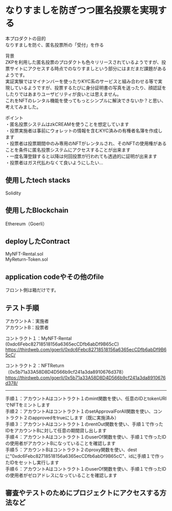 # なりすましを防ぎつつ匿名投票を実現する

本プロダクトの目的  
なりすましを防ぐ、匿名投票所の「受付」を作る  

背景  
ZKPを利用した匿名投票のプロダクトも色々リリースされているようですが、投票サイトにアクセスする時点でのなりすましという部分にはまだまだ課題があるようです。  
実証実験ではマイナンバーを使ったりKYC系のサービスと組み合わせる等で実現しているようですが、投票するたびに身分証明書の写真を送ったり、顔認証をしたりではあまりユーザビリティが良いとは思えません。  
これをNFTのレンタル機能を使ってもっとシンプルに解決できないか？と思い、考えてみました。  

ポイント  
・匿名投票システムはzkCREAMを使うことを想定しています  
・投票実施者は事前にウォレットの情報を含むKYC済みの有権者名簿を作成します  
・投票者は投票期間中のみ専用のNFTがレンタルされ、そのNFTの使用権があることを条件に匿名投票システムにアクセスすることが出来ます  
・一度名簿登録すると以降は何回投票が行われても透過的に証明が出来ます  
・投票者はガス代払わなくて良いようにしたい…  

## 使用したtech stacks
Solidity

## 使用したBlockchain
Ethereum（Goerli）

## deployしたContract
MyNFT-Rental.sol  
MyReturn-Token.sol

## application codeやその他のfile
フロント側は箱だけです。

## テスト手順
アカウントA：実施者  
アカウントB：投票者


コントラクト１：MyNFT-Rental (0xdc6Febc82718518156a6365ecCDfb6abDf9B65cC)  
https://thirdweb.com/goerli/0xdc6Febc82718518156a6365ecCDfb6abDf9B65cC/

コントラクト２：NFTReturn　（0x5b71a33A58D8D4D566b9cf241a3da8910676d378）  
https://thirdweb.com/goerli/0x5b71a33A58D8D4D566b9cf241a3da8910676d378/

***
手順１：アカウントAはコントラクト１のmint関数を使い、任意のIDとtokenURIでNFTをミントします  
手順２：アカウントAはコントラクト１のsetApprovalForAll関数を使い、コントラクト２のapprovedをtrueにします（既に実施済み）  
手順３：アカウントAはコントラクト１のrentOut関数を使い、手順１で作ったIDをアカウントBに対して任意の期間貸し出します  
手順４：アカウントAはコントラクト１のuserOf関数を使い、手順１で作ったIDの使用者がアカウントBになっていることを確認します  
手順５：アカウントBはコントラクト２のproxy関数を使い、destに"0xdc6Febc82718518156a6365ecCDfb6abDf9B65cC"、idに手順１で作ったIDをセットし実行します  
手順６：アカウントAはコントラクト１のuserOf関数を使い、手順１で作ったIDの使用者がゼロアドレスになっていることを確認します  

## 審査やテストのためにプロジェクトにアクセスする方法など
